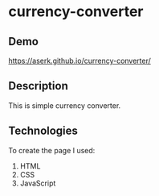 # currency-converter
## Demo
https://aserk.github.io/currency-converter/
## Description
This is simple currency converter.
## Technologies
To create the page I used:
1. HTML
2. CSS
3. JavaScript
